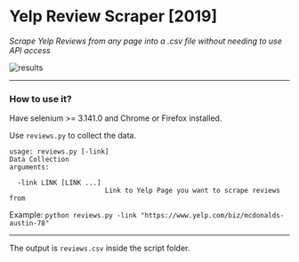 # Yelp Review Scraper [2019]

_Scrape Yelp Reviews from any page into a .csv file without needing to use API access_

![results](https://i.imgur.com/3d8mlwe.jpg)
____

### How to use it?

Have selenium >= 3.141.0 and Chrome or Firefox installed.

Use `reviews.py` to collect the data. 
```
usage: reviews.py [-link]
Data Collection
arguments:

  -link LINK [LINK ...]
                        Link to Yelp Page you want to scrape reviews from
```
Example: ```python reviews.py -link "https://www.yelp.com/biz/mcdonalds-austin-78"```
____
The output is `reviews.csv` inside the script folder.
